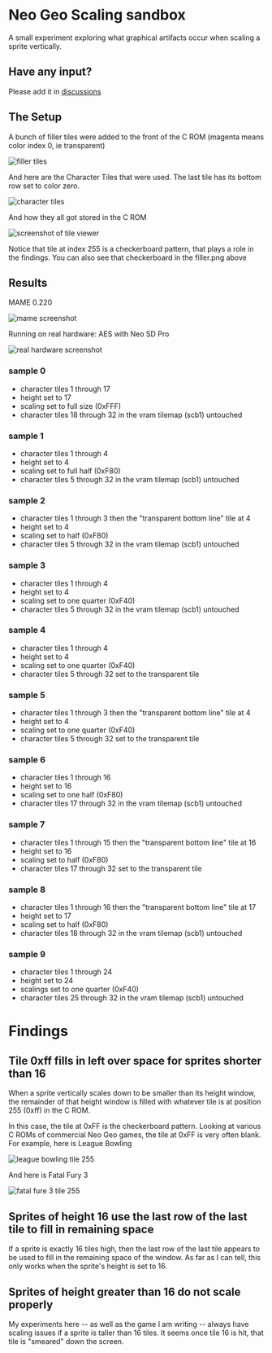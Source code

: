 # Neo Geo Scaling sandbox

A small experiment exploring what graphical artifacts occur when scaling a sprite vertically.

## Have any input?

Please add it in [discussions](https://github.com/city41/neo-geo-scaling/discussions)

## The Setup

A bunch of filler tiles were added to the front of the C ROM (magenta means color index 0, ie transparent)

![filler tiles](./resources/filler.png)

And here are the Character Tiles that were used. The last tile has its bottom row set to color zero. 

![character tiles](./resources/tiles.png)

And how they all got stored in the C ROM

![screenshot of tile viewer](./tileViewer.png)

Notice that tile at index 255 is a checkerboard pattern, that plays a role in the findings. You can also see that checkerboard in the filler.png above

## Results

MAME 0.220

![mame screenshot](./mame2x.png)

Running on real hardware: AES with Neo SD Pro

![real hardware screenshot](./realHardware.jpg)


### sample 0

- character tiles 1 through 17
- height set to 17
- scaling set to full size (0xFFF)
- character tiles 18 through 32 in the vram tilemap (scb1) untouched

### sample 1

- character tiles 1 through 4
- height set to 4
- scaling set to full half (0xF80)
- character tiles 5 through 32 in the vram tilemap (scb1) untouched

### sample 2

- character tiles 1 through 3 then the "transparent bottom line" tile at 4
- height set to 4
- scaling set to half (0xF80)
- character tiles 5 through 32 in the vram tilemap (scb1) untouched

### sample 3

- character tiles 1 through 4
- height set to 4
- scaling set to one quarter (0xF40)
- character tiles 5 through 32 in the vram tilemap (scb1) untouched

### sample 4

- character tiles 1 through 4
- height set to 4
- scaling set to one quarter (0xF40)
- character tiles 5 through 32 set to the transparent tile

### sample 5

- character tiles 1 through 3 then the "transparent bottom line" tile at 4
- height set to 4
- scaling set to one quarter (0xF40)
- character tiles 5 through 32 set to the transparent tile

### sample 6

- character tiles 1 through 16
- height set to 16
- scaling set to one half (0xF80)
- character tiles 17 through 32 in the vram tilemap (scb1) untouched

### sample 7

- character tiles 1 through 15 then the "transparent bottom line" tile at 16
- height set to 16
- scaling set to half (0xF80)
- character tiles 17 through 32 set to the transparent tile

### sample 8

- character tiles 1 through 16 then the "transparent bottom line" tile at 17
- height set to 17
- scaling set to half (0xF80)
- character tiles 18 through 32 in the vram tilemap (scb1) untouched

### sample 9

- character tiles 1 through 24
- height set to 24
- scalings set to one quarter (0xF40)
- character tiles 25 through 32 in the vram tilemap (scb1) untouched

# Findings

## Tile 0xff fills in left over space for sprites shorter than 16

When a sprite vertically scales down to be smaller than its height window, the remainder of that height window is filled with whatever tile is at position 255 (0xff) in the C ROM.

In this case, the tile at 0xFF is the checkerboard pattern. Looking at various C ROMs of commercial Neo Geo games, the tile at 0xFF is very often blank. For example, here is League Bowling

![league bowling tile 255](./lbowlingTile255.png)

And here is Fatal Fury 3

![fatal fure 3 tile 255](./ff3Tile255.png)

## Sprites of height 16 use the last row of the last tile to fill in remaining space

If a sprite is exactly 16 tiles high, then the last row of the last tile appears to be used to fill in the remaining space of the window. As far as I can tell, this only works when the sprite's height is set to 16.

## Sprites of height greater than 16 do not scale properly

My experiments here -- as well as the game I am writing -- always have scaling issues if a sprite is taller than 16 tiles. It seems once tile 16 is hit, that tile is "smeared" down the screen.
